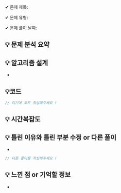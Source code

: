 ✔ 문제 제목:

✔ 문제 유형:

✔ 문제 풀이 날짜:

## 💡 문제 분석 요약

## 💡 알고리즘 설계

-

## 💡코드

```javascript
// 여기에 코드 작성해주세요 !
```

## 💡 시간복잡도

## 💡 틀린 이유와 틀린 부분 수정 or 다른 풀이

-

```javascript
// 다른 풀이를 작성해주세요 !
```

## 💡 느낀 점 or 기억할 정보

-
